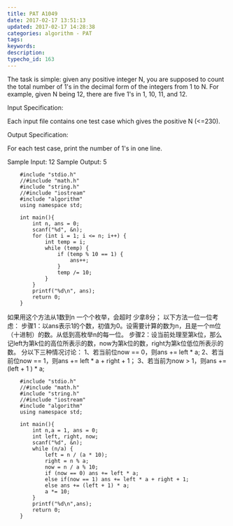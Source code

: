 ```yaml
---
title: PAT A1049
date: 2017-02-17 13:51:13
updated: 2017-02-17 14:28:38
categories: algorithm - PAT
tags: 
keywords:
description:
typecho_id: 163
---
```


The task is simple: given any positive integer N, you are supposed to count the total number of 1's in the decimal form of the integers from 1 to N. For example, given N being 12, there are five 1's in 1, 10, 11, and 12.

Input Specification:

Each input file contains one test case which gives the positive N (<=230).

Output Specification:

For each test case, print the number of 1's in one line.

Sample Input:
12
Sample Output:
5
```
    #include "stdio.h"
    //#include "math.h"
    #include "string.h"
    //#include "iostream"
    #include "algorithm"
    using namespace std;
    
    int main(){
        int n, ans = 0;
        scanf("%d", &n);
        for (int i = 1; i <= n; i++) {
            int temp = i;
            while (temp) {
                if (temp % 10 == 1) {
                    ans++;
                }
                temp /= 10;
            }
        }
        printf("%d\n", ans);
        return 0;
    }
```
如果用这个方法从1数到n 一个个枚举，会超时 少拿8分；
以下方法一位一位考虑：
步骤1：以ans表示1的个数，初值为0。设需要计算的数为n，且是一个m位（十进制）的数。从低到高枚举n的每一位。
步骤2：设当前处理至第k位，那么记left为第k位的高位所表示的数，now为第k位的数，right为第k位低位所表示的数。
分以下三种情况讨论：
    1、若当前位now == 0，则ans += left * a;
    2、若当前位now == 1，则ans += left * a + right + 1；
    3、若当前为now > 1，则ans += (left + 1 ) * a;
```
    #include "stdio.h"
    //#include "math.h"
    #include "string.h"
    //#include "iostream"
    #include "algorithm"
    using namespace std;
    
    int main(){
        int n,a = 1, ans = 0;
        int left, right, now;
        scanf("%d", &n);
        while (n/a) {
            left = n / (a * 10);
            right = n % a;
            now = n / a % 10;
            if (now == 0) ans += left * a;
            else if(now == 1) ans += left * a + right + 1;
            else ans += (left + 1) * a;
            a *= 10;
        }
        printf("%d\n",ans);
        return 0;
    }

```